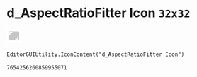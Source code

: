 # d_AspectRatioFitter Icon `32x32`
<img src="/img/d_AspectRatioFitter%20Icon.png" width=32 height=32>

``` CSharp
EditorGUIUtility.IconContent("d_AspectRatioFitter Icon")
```
```
7654256260859955071
```
